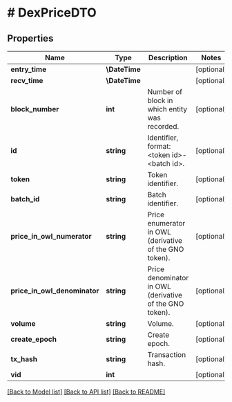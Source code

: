 # # DexPriceDTO

## Properties

Name | Type | Description | Notes
------------ | ------------- | ------------- | -------------
**entry_time** | **\DateTime** |  | [optional]
**recv_time** | **\DateTime** |  | [optional]
**block_number** | **int** | Number of block in which entity was recorded. | [optional]
**id** | **string** | Identifier, format: &lt;token id&gt;-&lt;batch id&gt;. | [optional]
**token** | **string** | Token identifier. | [optional]
**batch_id** | **string** | Batch identifier. | [optional]
**price_in_owl_numerator** | **string** | Price enumerator in OWL (derivative of the GNO token). | [optional]
**price_in_owl_denominator** | **string** | Price denominator in OWL (derivative of the GNO token). | [optional]
**volume** | **string** | Volume. | [optional]
**create_epoch** | **string** | Create epoch. | [optional]
**tx_hash** | **string** | Transaction hash. | [optional]
**vid** | **int** |  | [optional]

[[Back to Model list]](../../README.md#models) [[Back to API list]](../../README.md#endpoints) [[Back to README]](../../README.md)
